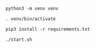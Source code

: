 `python3 -m venv venv
`

`. venv/bin/activate
`

`pip3 install -r requirements.txt `

`./start.sh`


